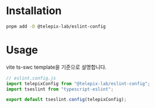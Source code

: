 # Installation

```bash
pnpm add -D @telepix-lab/eslint-config
```

# Usage

vite ts-swc template을 기준으로 설명합니다.

```ts
// eslint.config.js
import telepixConfig from "@telepix-lab/eslint-config";
import tseslint from "typescript-eslint";

export default tseslint.config(telepixConfig);
```
